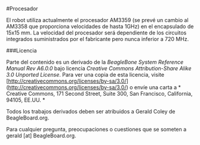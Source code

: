 #Procesador

El robot utiliza actualmente el procesador AM3359 (se prevé un cambio al AM3358 que proporciona velocidades de hasta 1GHz) en el encapsulado de 15x15 mm. La velocidad del procesador será dependiente de los circuitos integrados suministrados por el fabricante pero nunca inferior a 720 MHz.

###Licencia

Parte del contenido es un derivado de la  *BeagleBone System Reference Manual Rev A6.0.0* bajo licencia *Creative Commons Attribution-Share Alike 3.0 Unported License*. Para ver una copia de esta licencia, visite [http://creativecommons.org/licenses/by-sa/3.0/] (http://creativecommons.org/licenses/by-sa/3.0/) o envíe una carta a * Creative Commons, 171 Second Street, Suite 300, San Francisco, California, 94105, EE.UU. *

Todos los trabajos derivados deben ser atribuidos a Gerald Coley de BeagleBoard.org. 

Para cualquier pregunta, preocupaciones o cuestiones que se someten a gerald [at] BeagleBoard.org.
